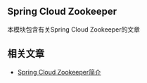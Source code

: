 ## Spring Cloud Zookeeper

本模块包含有关Spring Cloud Zookeeper的文章

## 相关文章

+ [Spring Cloud Zookeeper简介](docs/SpringCloud-Zookeeper简介.md)
